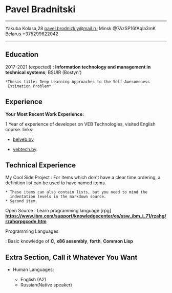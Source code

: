 Pavel Bradnitski
================

-------------------     ----------------------------
Yakuba Kolasa,28          pavel.brodnizkiy@mail.ru
Minsk                           @7AzSP16fAqla3mK
Belarus                         +375299622042
-------------------     ----------------------------

Education
---------

2017-2021 (expected)
:   **Information technology and management in technical systems**; BSUIR (Bostyn')

    *Thesis title: Deep Learning Approaches to the Self-Awesomeness
     Estimation Problem*


Experience
----------

**Your Most Recent Work Experience:**

1 Year of experience of developer on VEB Technologies, visited English course. 
links:

* [belveb.by](https://www.belveb.by/)

* [vebtech.by](https://vebtech.by/).

Technical Experience
--------------------

My Cool Side Project
:   For items which don't have a clear time ordering, a definition
    list can be used to have named items.

    * These items can also contain lists, but you need to mind the
      indentation levels in the markdown source.
    * Second item.

Open Source
:   Learn programming language [rpg] **https://www.ibm.com/support/knowledgecenter/es/ssw_ibm_i_71/rzahg/rzahgrpgcode.htm**

Programming Languages

:   Basic knowledge of **C**, **x86 assembly**, **forth**, **Common Lisp**

[ref]: https://github.com/githubuser/PavelBradnitski

Extra Section, Call it Whatever You Want
----------------------------------------

* Human Languages:

     * English (A2)
     * Russian(Native speaker)
